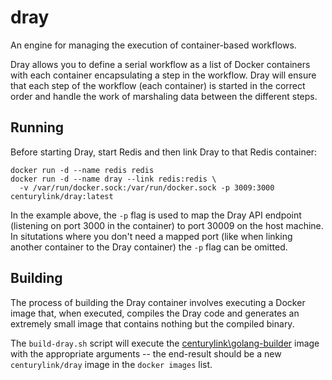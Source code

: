 # dray

An engine for managing the execution of container-based workflows.

Dray allows you to define a serial workflow as a list of Docker containers with each container encapsulating a step in the workflow. Dray will ensure that each step of the workflow (each container) is started in the correct order and handle the work of marshaling data between the different steps.

## Running

Before starting Dray, start Redis and then link Dray to that Redis container:

    docker run -d --name redis redis
    docker run -d --name dray --link redis:redis \
      -v /var/run/docker.sock:/var/run/docker.sock -p 3009:3000 centurylink/dray:latest

In the example above, the `-p` flag is used to map the Dray API endpoint 
(listening on port 3000 in the container) to port 30009 on the host machine. In
situtations where you don't need a mapped port (like when linking another
container to the Dray container) the `-p` flag can be omitted.
    
## Building

The process of building the Dray container involves executing a Docker image 
that, when executed, compiles the Dray code and generates an extremely small 
image that contains nothing but the compiled binary.

The `build-dray.sh` script will execute the 
[centurylink\golang-builder](https://registry.hub.docker.com/u/centurylink/golang-builder/) image 
with the appropriate arguments -- the end-result should be a new `centurylink/dray` image in the 
`docker images` list.
